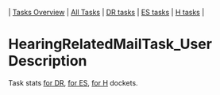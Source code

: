 | [Tasks Overview](tasks-overview.md) | [All Tasks](../alltasks.md) | [DR tasks](../docs-DR/tasklist.md) | [ES tasks](../docs-ES/tasklist.md) | [H tasks](../docs-H/tasklist.md) |

# HearingRelatedMailTask_User Description

Task stats [for DR](../docs-DR/HearingRelatedMailTask_User.md), [for ES](../docs-ES/HearingRelatedMailTask_User.md), [for H](../docs-H/HearingRelatedMailTask_User.md) dockets.

